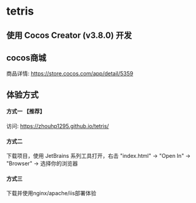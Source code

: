 # tetris

## 使用 Cocos Creator (v3.8.0) 开发

## cocos商城

商品详情: https://store.cocos.com/app/detail/5359

## 体验方式


#### 方式一 【推荐】

访问: https://zhouhp1295.github.io/tetris/


#### 方式二

下载项目，使用 JetBrains 系列工具打开，右击 "index.html" -> "Open In" -> "Browser" -> 选择你的浏览器


#### 方式三

下载并使用nginx/apache/iis部署体验
